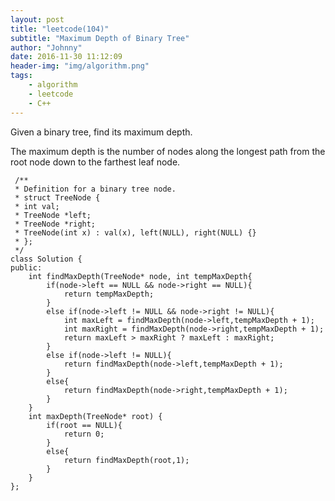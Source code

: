 ```yaml
---
layout: post
title: "leetcode(104)"
subtitle: "Maximum Depth of Binary Tree"
author: "Johnny"
date: 2016-11-30 11:12:09
header-img: "img/algorithm.png"
tags: 
    - algorithm
    - leetcode
    - C++
---
```



Given a binary tree, find its maximum depth.

The maximum depth is the number of nodes along the longest path from the root node down to the farthest leaf node.

     /**
     * Definition for a binary tree node.
     * struct TreeNode {
     * int val;
     * TreeNode *left;
     * TreeNode *right;
     * TreeNode(int x) : val(x), left(NULL), right(NULL) {}
     * };
     */
    class Solution {
    public:
    	int findMaxDepth(TreeNode* node, int tempMaxDepth{
    		if(node->left == NULL && node->right == NULL){
    			return tempMaxDepth;
    	 	}
    		else if(node->left != NULL && node->right != NULL){
    			int maxLeft = findMaxDepth(node->left,tempMaxDepth + 1);
    			int maxRight = findMaxDepth(node->right,tempMaxDepth + 1);
    			return maxLeft > maxRight ? maxLeft : maxRight;
    		}
    		else if(node->left != NULL){
    			return findMaxDepth(node->left,tempMaxDepth + 1);
    		}
    		else{
    			return findMaxDepth(node->right,tempMaxDepth + 1);
    		}
    	}
	    int maxDepth(TreeNode* root) {
	    	if(root == NULL){
	    		return 0;
	    	}
	    	else{
	    		return findMaxDepth(root,1);  
	    	}
	    }
    };

